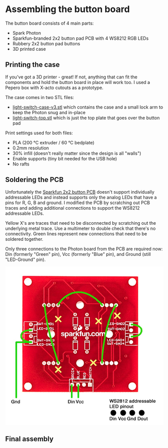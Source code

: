 # Assembling the button board
The button board consists of 4 main parts:
* Spark Photon
* Sparkfun-branded 2x2 button pad PCB with 4 WS8212 RGB LEDs
* Rubbery 2x2 button pad buttons
* 3D printed case

## Printing the case
If you've got a 3D printer - great! If not, anything that can fit the components and hold the button board in place will work too. I used a Pepero box with X-acto cutouts as a prototype.

The case comes in two STL files:
 * [light-switch-case-v3.stl](stl/light-switch-case-v3.stl) which contains the case and a small lock arm to keep the Photon snug and in-place
 * [light-switch-top.stl](stl/light-switch-top.stl) which is just the top plate that goes over the button pad

Print settings used for both files:
* PLA (200 °C extruder / 60 °C bedplate)
* 0.2mm resolution
* 30% infill (doesn't really matter since the design is all "walls")
* Enable supports (tiny bit needed for the USB hole)
* No rafts

## Soldering the PCB
Unfortunately the [Sparkfun 2x2 button PCB](https://www.sparkfun.com/products/9277) doesn't support individually addressable LEDs and instead supports only the analog LEDs that have a pins for R, G, B and ground. I modified the PCB by scratching out PCB traces and adding additional connections to support the WS8212 addressable LEDs.

Yellow X's are traces that need to be disconnected by scratching out the underlying metal trace. Use a multimeter to double check that there's no connectivity. Green lines represent new connections that need to be soldered together. 

Only three connections to the Photon board from the PCB are required now: Din (formerly "Green" pin), Vcc (formerly "Blue" pin), and Ground (still "LED-Ground" pin).

![PCB diagram](../media/sparkfun-pcb.jpg)

## Final assembly
